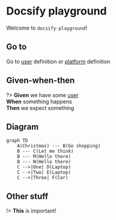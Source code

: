 # Docsify playground

Welcome to `docsify-playground`!

## Go to

Go to [user](dictionary#user) definition or [platform](dictionary#platform) definition

## Given-when-then

?>
**Given** we have some [user](dictionary#user) \
**When** something happens \
**Then** we expect something

## Diagram

```mermaid
graph TD
    A(Christmas) --- B(Go shopping)
    B --- C(Let me think)
    B --- M(Hello there)
    B --- N(Hello there)
    C -->|One| D(Laptop)
    C -->|Two| E(Laptop)
    C -->|Three| F(Car)
```

## Other stuff

!> **This** is important!
